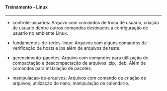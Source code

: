 #### Treinamento - Linux

---

- controle-usuarios: Arquivo com comandos de troca de usuario, criação de usuario dentre outros comandos destinados a configuração de usuario no ambiente Linux.

- fundamentos-de-redes-linux: Arquivos com alguns comandos de verificação de hosts e ips além de arquivos de teste.

- gerencimento-pacotes: Arquivo com comandos para utilização de compactação e descompactação de arquivos .zip, .deb. Além de comandos para instalação de pacotes.

- manipulacao-de-arquivos: Arquivos com comando de criação de arquivos, utilização do nano, manipulação de calendario.
  
  




